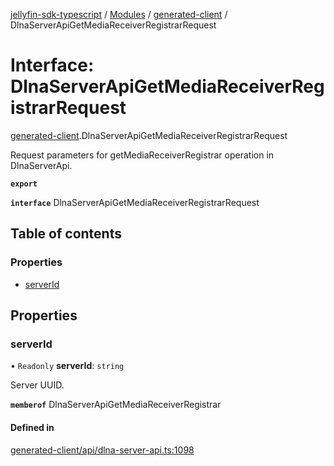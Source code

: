 [jellyfin-sdk-typescript](../README.md) / [Modules](../modules.md) / [generated-client](../modules/generated_client.md) / DlnaServerApiGetMediaReceiverRegistrarRequest

# Interface: DlnaServerApiGetMediaReceiverRegistrarRequest

[generated-client](../modules/generated_client.md).DlnaServerApiGetMediaReceiverRegistrarRequest

Request parameters for getMediaReceiverRegistrar operation in DlnaServerApi.

**`export`**

**`interface`** DlnaServerApiGetMediaReceiverRegistrarRequest

## Table of contents

### Properties

- [serverId](generated_client.DlnaServerApiGetMediaReceiverRegistrarRequest.md#serverid)

## Properties

### serverId

• `Readonly` **serverId**: `string`

Server UUID.

**`memberof`** DlnaServerApiGetMediaReceiverRegistrar

#### Defined in

[generated-client/api/dlna-server-api.ts:1098](https://github.com/thornbill/jellyfin-sdk-typescript/blob/350a9a5/src/generated-client/api/dlna-server-api.ts#L1098)
